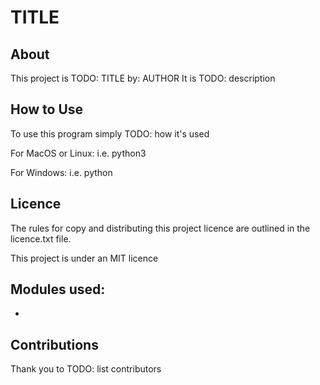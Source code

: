 
# TITLE

## About

This project is TODO: TITLE by: AUTHOR
It is TODO: description

## How to Use

To use this program simply TODO: how it's used

For MacOS or Linux:
    i.e. python3 

For Windows:
    i.e. python 

## Licence

The rules for copy and distributing this project licence are 
outlined in the licence.txt file.

This project is under an MIT licence 

## Modules used:

* 
 

## Contributions

Thank you to TODO: list contributors
